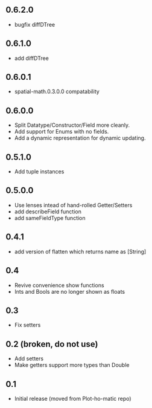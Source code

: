 0.6.2.0
---
* bugfix diffDTree

0.6.1.0
---
* add diffDTree

0.6.0.1
---
* spatial-math.0.3.0.0 compatability

0.6.0.0
---
* Split Datatype/Constructor/Field more cleanly.
* Add support for Enums with no fields.
* Add a dynamic representation for dynamic updating.

0.5.1.0
---
* Add tuple instances

0.5.0.0
---
* Use lenses intead of hand-rolled Getter/Setters
* add describeField function
* add sameFieldType function

0.4.1
---
* add version of flatten which returns name as [String]

0.4
---
* Revive convenience show functions
* Ints and Bools are no longer shown as floats

0.3
---
* Fix setters

0.2 (broken, do not use)
---
* Add setters
* Make getters support more types than Double

0.1
---
* Initial release (moved from Plot-ho-matic repo)
